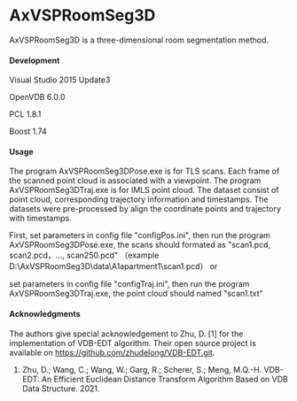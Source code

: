 # AxVSPRoomSeg3D

AxVSPRoomSeg3D is a three-dimensional room segmentation method.

#### Development

Visual Studio 2015 Update3

OpenVDB 6.0.0

PCL 1.8.1

Boost 1.74

#### Usage

The program AxVSPRoomSeg3DPose.exe is for TLS scans. Each frame of the scanned point cloud is associated with a viewpoint.
The program AxVSPRoomSeg3DTraj.exe is for IMLS point cloud. The dataset consist of point cloud, corresponding trajectory information and timestamps. The datasets were pre-processed by align the coordinate points and trajectory with timestamps.

First, set parameters in config file "configPos.ini", then run the program AxVSPRoomSeg3DPose.exe, the scans should formated as "scan1.pcd, scan2.pcd，..., scan250.pcd"
（example D:\AxVSPRoomSeg3D\data\A1apartment1\scan1.pcd）
or

set parameters in config file "configTraj.ini", then run the program AxVSPRoomSeg3DTraj.exe, the point cloud should named "scan1.txt"

#### Acknowledgments 

The authors give special acknowledgement to Zhu, D. [1] for the implementation of VDB-EDT algorithm. Their open source project is available on https://github.com/zhudelong/VDB-EDT.git.

1. Zhu, D.; Wang, C.; Wang, W.; Garg, R.; Scherer, S.; Meng, M.Q.-H. VDB-EDT: An Efficient Euclidean Distance Transform Algorithm Based on VDB Data Structure. 2021.